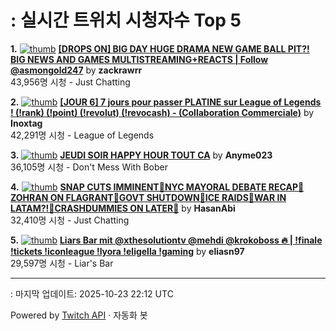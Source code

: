 # : 실시간 트위치 시청자수 Top 5

**1.** [![thumb](https://static-cdn.jtvnw.net/previews-ttv/live_user_zackrawrr-320x180.jpg)](https://twitch.tv/zackrawrr)
**[[DROPS ON] BIG DAY HUGE DRAMA NEW GAME BALL PIT?! BIG NEWS AND GAMES MULTISTREAMING+REACTS | Follow  @asmongold247](https://twitch.tv/zackrawrr)** by **zackrawrr**<br>43,956명 시청  - Just Chatting

**2.** [![thumb](https://static-cdn.jtvnw.net/previews-ttv/live_user_inoxtag-320x180.jpg)](https://twitch.tv/Inoxtag)
**[[JOUR 6] 7 jours pour passer PLATINE sur League of Legends ! (!rank) (!point) (!revolut) (!revocash) - (Collaboration Commerciale)](https://twitch.tv/Inoxtag)** by **Inoxtag**<br>42,291명 시청  - League of Legends

**3.** [![thumb](https://static-cdn.jtvnw.net/previews-ttv/live_user_anyme023-320x180.jpg)](https://twitch.tv/Anyme023)
**[JEUDI SOIR HAPPY HOUR TOUT CA](https://twitch.tv/Anyme023)** by **Anyme023**<br>36,105명 시청  - Don't Mess With Bober

**4.** [![thumb](https://static-cdn.jtvnw.net/previews-ttv/live_user_hasanabi-320x180.jpg)](https://twitch.tv/HasanAbi)
**[SNAP CUTS IMMINENT🚨NYC MAYORAL DEBATE RECAP🚨ZOHRAN ON FLAGRANT🚨GOVT SHUTDOWN🚨ICE RAIDS🚨WAR IN LATAM?!🚨CRASHDUMMIES ON LATER🚨](https://twitch.tv/HasanAbi)** by **HasanAbi**<br>32,410명 시청  - Just Chatting

**5.** [![thumb](https://static-cdn.jtvnw.net/previews-ttv/live_user_eliasn97-320x180.jpg)](https://twitch.tv/eliasn97)
**[Liars Bar mit @xthesolutiontv @mehdi @krokoboss 🔥 | !finale !tickets !iconleague !lyora !eligella !gaming](https://twitch.tv/eliasn97)** by **eliasn97**<br>29,597명 시청  - Liar's Bar


---
: 마지막 업데이트: 2025-10-23 22:12 UTC

Powered by [Twitch API](https://dev.twitch.tv/docs/api/reference) · 자동화 봇